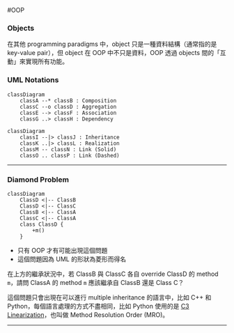 #OOP 

### Objects

在其他 programming paradigms 中，object 只是一種資料結構（通常指的是 key-value pair），但 object 在 OOP 中不只是資料，OOP 透過 objects 間的「互動」來實現所有功能。

### UML Notations

```mermaid
classDiagram
    classA --* classB : Composition
    classC --o classD : Aggregation
    classE --> classF : Association
    classG ..> classH : Dependency
```

```mermaid
classDiagram
    classI --|> classJ : Inheritance
    classK ..|> classL : Realization
    classM -- classN : Link (Solid)
    classO .. classP : Link (Dashed)
```

---

### Diamond Problem

```mermaid
classDiagram
    ClassD <|-- ClassB
    ClassD <|-- ClassC
    ClassB <|-- ClassA
    ClassC <|-- ClassA
    class ClassD {
        +m()
    }
```

- 只有 OOP 才有可能出現這個問題
- 這個問題因為 UML 的形狀為菱形而得名

在上方的繼承狀況中，若 ClassB 與 ClassC 各自 override ClassD 的 method `m`，請問 ClassA 的 method `m` 應該繼承自 ClassB 還是 Class C？

這個問題只會出現在可以進行 multiple inheritance 的語言中，比如 C++ 和 Python，每個語言處理的方式不盡相同，比如 Python 使用的是 [C3 Linearization](https://en.wikipedia.org/wiki/C3_linearization)，也叫做 Method Resolution Order (MRO)。

---
